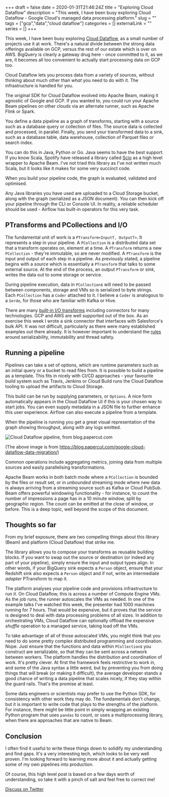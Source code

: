 +++ 
draft = false
date = 2020-01-31T21:46:24Z
title = "Exploring Cloud Dataflow"
description = "This week, I have been busy exploring Cloud Dataflow - Google Cloud's managed data processing platform."
slug = "" 
tags = ["gcp","data","cloud dataflow"]
categories = []
externalLink = ""
series = []
+++

This week, I have been busy exploring [Cloud Dataflow](https://cloud.google.com/dataflow), as a small number of projects use it at work. There's a natural divide between the strong data offerings available on GCP, versus the rest of our estate which is over on AWS. BigQuery is clearly a gateway drug here - once committed to it, as we are, it becomes all too convenient to actually start processing data on GCP too.

Cloud Dataflow lets you process data from a variety of sources, without thinking about much other than _what_ you need to do with it. The infrastructure is handled for you.

The original SDK for Cloud Dataflow evolved into Apache Beam, making it agnostic of Google and GCP. If you wanted to, you could run your Apache Beam pipelines on other clouds via an alternate runner, such as Apache Flink or Spark.

You define a data pipeline as a graph of transforms, starting with a source such as a database query or collection of files. The source data is collected and processed, in parallel. Finally, you send your transformed data to a sink, such as a database table, data warehouse, collection of Parquet files or search index. 

You can do this in Java, Python or Go. Java seems to have the best support. If you know Scala, Spotify have released a library called [Scio](https://spotify.github.io/scio/index.html) as a high level wrapper to Apache Beam. I've not tried this library as I've not written much Scala, but it looks like it makes for some very succinct code.

When you build your pipeline code, the graph is evaluated, validated and optimised. 

Any Java libraries you have used are uploaded to a Cloud Storage bucket, along with the graph (serialized as a JSON document). You can then kick off your pipeline through the CLI or Console UI. In reality, a reliable scheduler should be used - Airflow has built-in operators for this very task.

## PTransforms and PCollections and I/O
The fundamental unit of work is a `PTransform<InputT, OutputT>`. It represents a step in your pipeline. A `PCollection` is a distributed data set that a transform operates on, element at a time. A `PTransform` returns a new `PCollection` - they're immutable, so are never modified. A `PTransform` is the input and output of each step in a pipeline. As previously stated, a pipeline begins with a _source_ which is essentially a `PTransform` that talks to some external source. At the end of the process, an output `PTransform` or _sink_, writes the data out to some storage or service.

During pipeline execution, data in `PCollection`s will need to be passed between components, storage and VMs so is serialized to byte strings. Each `PCollection` has a `Coder` attached to it. I believe a `Coder` is analogous to a `Serde`, for those who are familiar with Kafka or Hive.

There are many [built-in I/O transforms](https://beam.apache.org/documentation/io/built-in/) including connectors for many technologies. GCP and AWS are well supported out of the box. As an exercise this week I wrote a sink connector that interfaces with Salesforce's bulk API. It was not difficult, particularly as there were many established examples out there already. It is however important to understand the [rules](https://beam.apache.org/documentation/io/developing-io-java/) around serializability, immutability and thread safety.

## Running a pipeline
Pipelines can take a set of options, which are runtime parameters such as an initial query or a bucket to read files from. It is possible to build a pipeline as a template. This fits in nicely with CI/CD approaches - your favourite build system such as Travis, Jenkins or Cloud Build runs the Cloud Dataflow tooling to upload the artifacts to Cloud Storage. 

This build can be run by supplying parameters, or `Options`. A nice form automatically appears in the Cloud Dataflow UI if this is your chosen way to start jobs. You can even supply metadata in a JSON file to further enhance this user experience. Airflow can also execute a pipeline from a template.

When the pipeline is running you get a great visual representation of the graph showing throughput, along with any logs emitted.

![Cloud Dataflow pipeline, from blog.papercut.com](https://blog.papercut.com/wp-content/uploads/2017/11/google-cloud-dataflow-rescue-2-768x744.png)

(The above image is from https://blog.papercut.com/google-cloud-dataflow-data-migration/)

Common operations include aggregating metrics, joining data from multiple sources and easily parallelising transformations. 

Apache Beam works in both batch mode where a `PCollection` is bounded by the files or result set, or in _unbounded_ streaming mode where new data is always arriving from a streaming source such as Kafka or Cloud PubSub. Beam offers powerful windowing functionality - for instance, to count the number of impressions a page has in a 10 minute window, split by geographic region. The count can be emitted at the close of window, or before. This is a deep topic, well beyond the scope of this document.

## Thoughts so far
From my brief exposure, there are two compelling things about this library (Beam) and platform (Cloud Dataflow) that strike me.

The library allows you to compose your transforms as reusable building blocks. If you want to swap out the source or destination (or indeed any part of your pipeline), simply ensure the input and output types align. In other words, if your BigQuery sink expects a `Person` object, ensure that your Redshift sink also expects a `Person` object and if not, write an intermediate _adapter_ PTransform to map it.

The platform analyses your pipeline code and provisions infrastructure to run it. On Cloud Dataflow, this is across a number of Compute Engine VMs. As the job runs, the runner autoscales the VMs as needed. In one of the example talks I've watched this week, the presenter had 1000 machines running for 7 hours. That would be expensive, but it proves that the service is designed to deal with data processing problems of all sizes. In addition to orchestrating VMs, Cloud Dataflow can optionally offload the expensive _shuffle_ operation to a managed service, taking load off the VMs.

To take advantage of all of those autoscaled VMs, you might think that you need to do some pretty complex distributed programming and coordination. Nope. Just ensure that the functions and data within `PCollection`s you construct are serializable, so that they can be sent across a network between workers. The platform handles the distribution and coordination of work. It's pretty clever. At first the framework feels restrictive to work in, and some of the Java syntax a little weird, but by preventing you from doing things that will break (or making it difficult), the average developer stands a good chance of writing a data pipeline that scales nicely, if they stay within the guard rails. That's the promise at least.

Some data engineers or scientists may prefer to use the Python SDK, for consistency with other work they may do. The fundamentals don't change, but it is important to write code that plays to the strengths of the platform. For instance, there might be little point in simply wrapping an existing Python program that uses `pandas` to count, or uses a multiprocessing library, when there are approaches that are native to Beam.

## Conclusion
I often find it useful to write these things down to solidify my understanding and find gaps. It's a very interesting tech, which looks to be very well proven. I'm looking forward to learning more about it and actually getting some of my own pipelines into production.

Of course, this high level post is based on a few days worth of understanding, so take it with a pinch of salt and feel free to correct me!

[Discuss on Twitter](https://twitter.com/search?q=mybranch.dev%2Fposts%2Fcloud-dataflow)